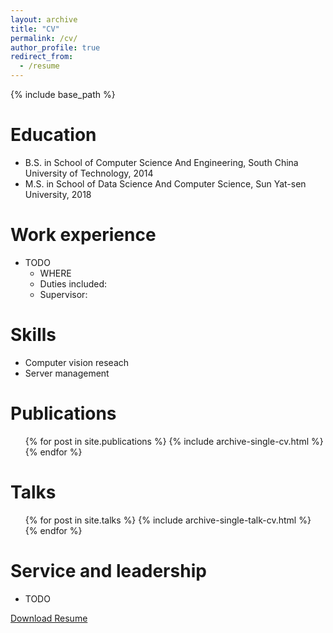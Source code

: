 ```yaml
---
layout: archive
title: "CV"
permalink: /cv/
author_profile: true
redirect_from:
  - /resume
---
```


{% include base_path %}

Education
======
* B.S. in School of Computer Science And Engineering, South China University of Technology, 2014
* M.S. in School of Data Science And Computer Science, Sun Yat-sen University, 2018

Work experience
======
* TODO
  * WHERE
  * Duties included: 
  * Supervisor:

  
Skills
======
* Computer vision reseach
* Server management


Publications
======
  <ul>{% for post in site.publications %}
    {% include archive-single-cv.html %}
  {% endfor %}</ul>
  
Talks
======
  <ul>{% for post in site.talks %}
    {% include archive-single-talk-cv.html %}
  {% endfor %}</ul>
  
<!-- Teaching
======
  <ul>{% for post in site.teaching %}
    {% include archive-single-cv.html %}
  {% endfor %}</ul> -->
  
Service and leadership
======
* TODO

[Download Resume](https://harlanhong.github.io/Projects/Resume/resume.pdf)
